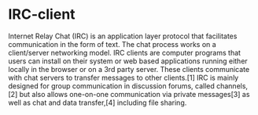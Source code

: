 # IRC-client
Internet Relay Chat (IRC) is an application layer protocol that facilitates communication in the form of text. The chat process works on a client/server networking model. IRC clients are computer programs that users can install on their system or web based applications running either locally in the browser or on a 3rd party server. These clients communicate with chat servers to transfer messages to other clients.[1] IRC is mainly designed for group communication in discussion forums, called channels,[2] but also allows one-on-one communication via private messages[3] as well as chat and data transfer,[4] including file sharing.

